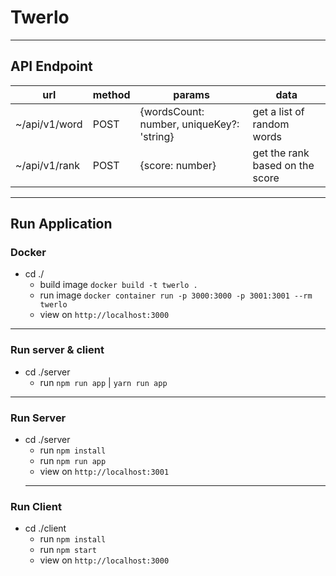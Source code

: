 # Twerlo

---
## API Endpoint
|  url | method | params  | data  |
|---|---|---|---|
| ~/api/v1/word | POST  | {wordsCount: number, uniqueKey?: 'string}  | get a list of random words   |
|  ~/api/v1/rank | POST |  {score: number} | get the rank based on the score  | 
---
## Run Application

### Docker
- cd ./
  - build image `docker build -t twerlo .`
  - run image `docker container run -p 3000:3000 -p 3001:3001 --rm twerlo`
  - view on `http://localhost:3000`
---
### Run server & client
- cd ./server
  - run `npm run app` | `yarn run app`
---
### Run Server
- cd ./server
  - run `npm install` 
  - run `npm run app`
  - view on `http://localhost:3001`
  ---
### Run Client
- cd ./client
  - run `npm install`
  - run `npm start`
  - view on `http://localhost:3000`
